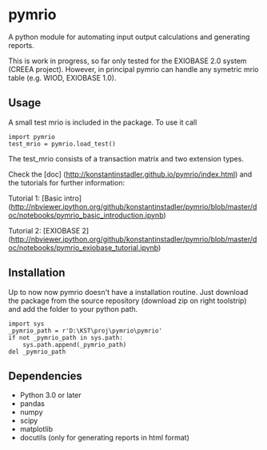 pymrio
======

A python module for automating input output calculations and generating reports.

This is work in progress, so far only tested for the EXIOBASE 2.0 system (CREEA project). However, in principal pymrio can handle any symetric mrio table (e.g. WIOD, EXIOBASE 1.0).

Usage
-----

A small test mrio is included in the package. To use it call

    import pymrio
    test_mrio = pymrio.load_test()

The test_mrio consists of a transaction matrix and two extension types.

Check the [doc] (http://konstantinstadler.github.io/pymrio/index.html) and the tutorials for further information:

Tutorial 1: [Basic intro] (http://nbviewer.ipython.org/github/konstantinstadler/pymrio/blob/master/doc/notebooks/pymrio_basic_introduction.ipynb)

Tutorial 2: [EXIOBASE 2] (http://nbviewer.ipython.org/github/konstantinstadler/pymrio/blob/master/doc/notebooks/pymrio_exiobase_tutorial.ipynb)


Installation
------------

Up to now now pymrio doesn't have a installation routine. Just download the package from the source repository (download zip on right toolstrip) and add the folder to your python path. 

    import sys
    _pymrio_path = r'D:\KST\proj\pymrio\pymrio'  
    if not _pymrio_path in sys.path:
        sys.path.append(_pymrio_path)
    del _pymrio_path


Dependencies
------------

- Python 3.0 or later
- pandas
- numpy
- scipy
- matplotlib
- docutils (only for generating reports in html format)
